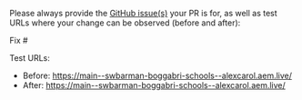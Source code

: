 Please always provide the [GitHub issue(s)](../issues) your PR is for, as well as test URLs where your change can be observed (before and after):

Fix #<gh-issue-id>

Test URLs:
- Before: https://main--swbarman-boggabri-schools--alexcarol.aem.live/
- After: https://main--swbarman-boggabri-schools--alexcarol.aem.live/
